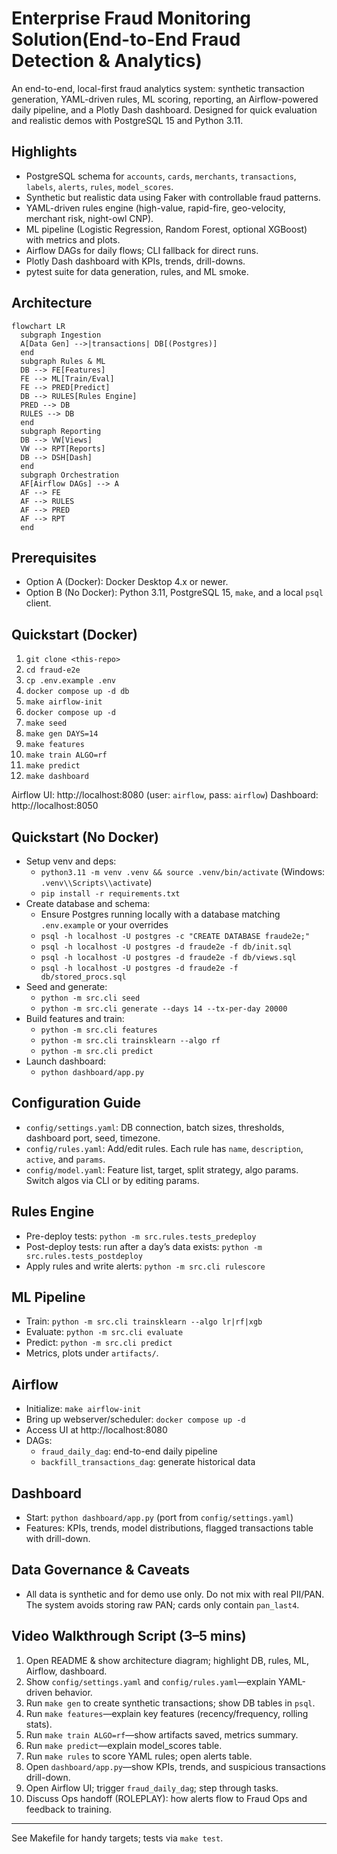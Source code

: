 # Enterprise Fraud Monitoring Solution(End-to-End Fraud Detection & Analytics)

An end-to-end, local-first fraud analytics system: synthetic transaction generation, YAML-driven rules, ML scoring, reporting, an Airflow-powered daily pipeline, and a Plotly Dash dashboard. Designed for quick evaluation and realistic demos with PostgreSQL 15 and Python 3.11.

## Highlights
- PostgreSQL schema for `accounts`, `cards`, `merchants`, `transactions`, `labels`, `alerts`, `rules`, `model_scores`.
- Synthetic but realistic data using Faker with controllable fraud patterns.
- YAML-driven rules engine (high-value, rapid-fire, geo-velocity, merchant risk, night-owl CNP).
- ML pipeline (Logistic Regression, Random Forest, optional XGBoost) with metrics and plots.
- Airflow DAGs for daily flows; CLI fallback for direct runs.
- Plotly Dash dashboard with KPIs, trends, drill-downs.
- pytest suite for data generation, rules, and ML smoke.

## Architecture
```mermaid
flowchart LR
  subgraph Ingestion
  A[Data Gen] -->|transactions| DB[(Postgres)]
  end
  subgraph Rules & ML
  DB --> FE[Features]
  FE --> ML[Train/Eval]
  FE --> PRED[Predict]
  DB --> RULES[Rules Engine]
  PRED --> DB
  RULES --> DB
  end
  subgraph Reporting
  DB --> VW[Views]
  VW --> RPT[Reports]
  DB --> DSH[Dash]
  end
  subgraph Orchestration
  AF[Airflow DAGs] --> A
  AF --> FE
  AF --> RULES
  AF --> PRED
  AF --> RPT
  end
```

## Prerequisites
- Option A (Docker): Docker Desktop 4.x or newer.
- Option B (No Docker): Python 3.11, PostgreSQL 15, `make`, and a local `psql` client.

## Quickstart (Docker)
1. `git clone <this-repo>`
2. `cd fraud-e2e`
3. `cp .env.example .env`
4. `docker compose up -d db`
5. `make airflow-init`
6. `docker compose up -d`
7. `make seed`
8. `make gen DAYS=14`
9. `make features`
10. `make train ALGO=rf`
11. `make predict`
12. `make dashboard`

Airflow UI: http://localhost:8080 (user: `airflow`, pass: `airflow`)
Dashboard: http://localhost:8050

## Quickstart (No Docker)
- Setup venv and deps:
  - `python3.11 -m venv .venv && source .venv/bin/activate` (Windows: `.venv\\Scripts\\activate`)
  - `pip install -r requirements.txt`
- Create database and schema:
  - Ensure Postgres running locally with a database matching `.env.example` or your overrides
  - `psql -h localhost -U postgres -c "CREATE DATABASE fraude2e;"`
  - `psql -h localhost -U postgres -d fraude2e -f db/init.sql`
  - `psql -h localhost -U postgres -d fraude2e -f db/views.sql`
  - `psql -h localhost -U postgres -d fraude2e -f db/stored_procs.sql`
- Seed and generate:
  - `python -m src.cli seed`
  - `python -m src.cli generate --days 14 --tx-per-day 20000`
- Build features and train:
  - `python -m src.cli features`
  - `python -m src.cli trainsklearn --algo rf`
  - `python -m src.cli predict`
- Launch dashboard:
  - `python dashboard/app.py`

## Configuration Guide
- `config/settings.yaml`: DB connection, batch sizes, thresholds, dashboard port, seed, timezone.
- `config/rules.yaml`: Add/edit rules. Each rule has `name`, `description`, `active`, and `params`.
- `config/model.yaml`: Feature list, target, split strategy, algo params. Switch algos via CLI or by editing params.

## Rules Engine
- Pre-deploy tests: `python -m src.rules.tests_predeploy`
- Post-deploy tests: run after a day’s data exists: `python -m src.rules.tests_postdeploy`
- Apply rules and write alerts: `python -m src.cli rulescore`

## ML Pipeline
- Train: `python -m src.cli trainsklearn --algo lr|rf|xgb`
- Evaluate: `python -m src.cli evaluate`
- Predict: `python -m src.cli predict`
- Metrics, plots under `artifacts/`.

## Airflow
- Initialize: `make airflow-init`
- Bring up webserver/scheduler: `docker compose up -d`
- Access UI at http://localhost:8080
- DAGs:
  - `fraud_daily_dag`: end-to-end daily pipeline
  - `backfill_transactions_dag`: generate historical data

## Dashboard
- Start: `python dashboard/app.py` (port from `config/settings.yaml`)
- Features: KPIs, trends, model distributions, flagged transactions table with drill-down.

## Data Governance & Caveats
- All data is synthetic and for demo use only. Do not mix with real PII/PAN. The system avoids storing raw PAN; cards only contain `pan_last4`.

## Video Walkthrough Script (3–5 mins)
1. Open README & show architecture diagram; highlight DB, rules, ML, Airflow, dashboard.
2. Show `config/settings.yaml` and `config/rules.yaml`—explain YAML-driven behavior.
3. Run `make gen` to create synthetic transactions; show DB tables in `psql`.
4. Run `make features`—explain key features (recency/frequency, rolling stats).
5. Run `make train ALGO=rf`—show artifacts saved, metrics summary.
6. Run `make predict`—explain model_scores table.
7. Run `make rules` to score YAML rules; open alerts table.
8. Open `dashboard/app.py`—show KPIs, trends, and suspicious transactions drill-down.
9. Open Airflow UI; trigger `fraud_daily_dag`; step through tasks.
10. Discuss Ops handoff (ROLEPLAY): how alerts flow to Fraud Ops and feedback to training.

---

See Makefile for handy targets; tests via `make test`.
